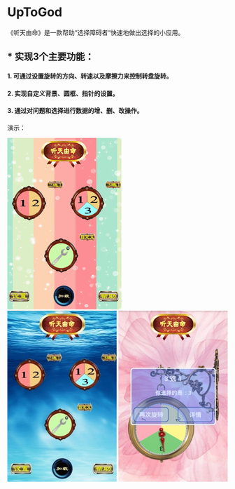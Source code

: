# UpToGod
《听天由命》是一款帮助“选择障碍者“快速地做出选择的小应用。
## * 实现3个主要功能：
####  1. 可通过设置旋转的方向、转速以及摩擦力来控制转盘旋转。
####  2. 实现自定义背景、圆框、指针的设置。
####  3. 通过对问题和选择进行数据的增、删、改操作。 
演示：

![image](https://github.com/sallyQin/UpToGod/raw/master/app/src/main/res/drawable/readme_display.gif)
![image](https://github.com/sallyQin/UpToGod/raw/master/app/src/main/res/drawable/sample1.jpg)
![image](https://github.com/sallyQin/UpToGod/raw/master/app/src/main/res/drawable/sample6.jpg)
